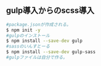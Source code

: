 ## gulp導入からのscss導入
```bash
#package.jsonが作成される。
$ npm init -y
#gulpのインストール
$ npm install --save-dev gulp
#sassのいんすとーる
$ npm install --save-dev gulp-sass
#gulpファイルは自分で作る。
```